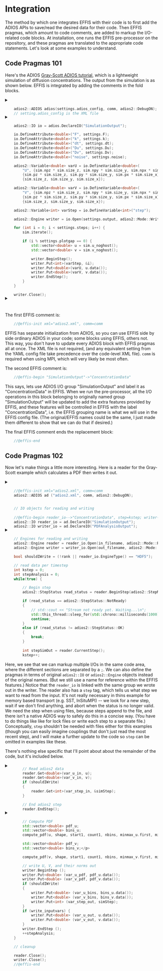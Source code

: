 # Integration

The method by which one integrates EFFIS with their code is to first add the ADIOS APIs to save/read the desired data for their code. 
Then EFFIS pragmas, which amount to code comments, are added to markup the I/O-related code blocks.
At installation, one runs the EFFIS pre-processor on the repository, and these pragmas are translated to the appropriate code statements.
Let's look at some examples to understand.


## Code Pragmas 101

Here's the ADIOS [Gray-Scott ADIOS tutorial](https://github.com/suchyta1/adiosvm/tree/cpp/Tutorial/gray-scott),
which is a lightweight simulation of diffusion concentrations.
The output from the simulation is as shown below. EFFIS is integrated by adding the comments in the fold blocks.


<details><summary></summary>
<p style="margin-bottom:-0.5cm;">

```cpp
	//@effis-init xml="adios2.xml", comm=comm
```

</p>
<p style="margin-bottom:-1.2cm;"></p>
</details>

```cpp
    adios2::ADIOS adios(settings.adios_config, comm, adios2::DebugON);
	// setting.adios_config is the XML file
```


<p style="margin-bottom:-0.5cm;"></p>


<details><summary></summary>
<p style="margin-bottom:-0.5cm;">

```cpp
	//@effis-begin "SimulationOutput"->"ConcentrationData"
```

</p>
<p style="margin-bottom:-1.2cm;"></p>
</details>

```cpp
    adios2::IO io = adios.DeclareIO("SimulationOutput");

    io.DefineAttribute<double>("F", settings.F);
    io.DefineAttribute<double>("k", settings.k);
    io.DefineAttribute<double>("dt", settings.dt);
    io.DefineAttribute<double>("Du", settings.Du);
    io.DefineAttribute<double>("Dv", settings.Dv);
    io.DefineAttribute<double>("noise", settings.noise);

    adios2::Variable<double> varU = io.DefineVariable<double>(
        "U", {sim.npz * sim.size_z, sim.npy * sim.size_y, sim.npx * sim.size_x},
        {sim.pz * sim.size_z, sim.py * sim.size_y, sim.px * sim.size_x},
        {sim.size_z, sim.size_y, sim.size_x});

    adios2::Variable<double> varV = io.DefineVariable<double>(
        "V", {sim.npz * sim.size_z, sim.npy * sim.size_y, sim.npx * sim.size_x},
        {sim.pz * sim.size_z, sim.py * sim.size_y, sim.px * sim.size_x},
        {sim.size_z, sim.size_y, sim.size_x});

    adios2::Variable<int> varStep = io.DefineVariable<int>("step");

    adios2::Engine writer = io.Open(settings.output, adios2::Mode::Write);

    for (int i = 0; i < settings.steps; i++) {
        sim.iterate();

        if (i % settings.plotgap == 0) {
            std::vector<double> u = sim.u_noghost();
            std::vector<double> v = sim.v_noghost();

            writer.BeginStep();
            writer.Put<int>(varStep, &i);
            writer.Put<double>(varU, u.data());
            writer.Put<double>(varV, v.data());
            writer.EndStep();
        }
    }

    writer.Close();
```


<p style="margin-bottom:-0.5cm;"></p>


<details><summary></summary>
<p style="margin-bottom:-1.0cm;">

```cpp
	//@effis-end
```

</p>
</details>



<p style="margin-bottom:1.0cm;"></p>

The first EFFIS comment is:

```cpp
	//@effis-init xml="adios2.xml", comm=comm
```

EFFIS has separate initialization from ADIOS, so you can use EFFIS side by side ordinary ADIOS in your code; some blocks using EFFIS, others not.
This way, you don't have to update every ADIOS block with EFFIS pragmas all at once.
The XML file is not required, (and any equivalent setting from the YAML config file take precedence over the code-level XML file).
`comm` is required when using MPI, which will very likely be most often.


The second EFFIS comment is:

```cpp
	//@effis-begin "SimulationOutput"->"ConcentrationData"
```

This says, lets use ADIOS I/O group "SimulationOutput" and label it as "ConcentrationData" in EFFIS. 
When we run the pre-processor, all the I/O operations in this block belonging to originally named group "SimulationOutput"
will be updated to add the extra features provided by EFFIS, and these features will be controlled in EFFIS with the label "ConcentrationData",
i.e. the EFFIS grouping name is what we will use in the EFFIS config file.
(The original/EFFIS names could be the same, I just made them different to show that we can do that if desired.)

The final EFFIS comment ends the replacement block:

```cpp
	//@effis-end
```


## Code Pragmas 102

Now let's make things a little more interesting. Here is a reader for the Gray-Scott example which calculates a PDF then writes it out.



<details><summary></summary>
<p style="margin-bottom:-0.5cm;">

``` cpp
    // adios2 variable declarations
    adios2::Variable<double> var_u_in, var_v_in;
    adios2::Variable<int> var_step_in;
    adios2::Variable<double> var_u_pdf, var_v_pdf;
    adios2::Variable<double> var_u_bins, var_v_bins;
    adios2::Variable<int> var_step_out;
    adios2::Variable<double> var_u_out, var_v_out;
```

</p>
<p style="margin-bottom:-0.5cm;"></p>
</details>



``` cpp
	//@effis-init xml="adios2.xml", comm=comm
    adios2::ADIOS ad ("adios2.xml", comm, adios2::DebugON);


    // IO objects for reading and writing
	
	//@effis-begin reader_io-->"ConcentrationData", step=kstep; writer--->"PDFData"
    adios2::IO reader_io = ad.DeclareIO("SimulationOutput");
    adios2::IO writer_io = ad.DeclareIO("PDFAnalysisOutput");
```

<p style="margin-bottom:-0.5cm;"></p>

<details><summary></summary>
<p style="margin-bottom:-0.0cm;">

```cpp
    if (!rank) 
    {
        std::cout << "PDF analysis reads from Simulation using engine type:  " << reader_io.EngineType() << std::endl;
        std::cout << "PDF analysis writes using engine type:                 " << writer_io.EngineType() << std::endl;
    }
```

</p>
<p style="margin-bottom:-0.5cm;"></p>
</details>


```cpp
    // Engines for reading and writing
    adios2::Engine reader = reader_io.Open(in_filename, adios2::Mode::Read, comm);
    adios2::Engine writer = writer_io.Open(out_filename, adios2::Mode::Write, comm);

    bool shouldIWrite = (!rank || reader_io.EngineType() == "HDF5");

    // read data per timestep
	int kstep = 0;
    int stepAnalysis = 0;
    while(true) {

        // Begin step
        adios2::StepStatus read_status = reader.BeginStep(adios2::StepMode::NextAvailable, 10.0f);

        if (read_status == adios2::StepStatus::NotReady)
        {
            // std::cout << "Stream not ready yet. Waiting...\n";
            std::this_thread::sleep_for(std::chrono::milliseconds(1000));
            continue;
        }
        else if (read_status != adios2::StepStatus::OK)
        {
            break;
        }
 
        int stepSimOut = reader.CurrentStep();
		kstep++;
```

Here, we see that we can markup multiple I/Os in the same code area, where the different sections are separated by a `;`.
We can also define the pragmas in terms of original `adios2::IO` or `adios2::Engine` objects instead of the original names.
(But we still use a name for reference within the EFFIS features.)
Notice that the `reader_io` is linked with the same group we wrote out in the writer.
The reader also has a `step` tag, which tells us what step we want to read from the input.
It's not really necessary in thins example for memory based transport (e.g. SST, InSituMPI) -- we look for a new step, wait if we don't find anything,
and abort when the status is no longer valid. We need the step when using files, because steps append to the file,
and there isn't a native ADIOS way to safely do this in a concise way. (You have to do things like like for lock files or write each step to a separate file.)
Conceptually, `step` shouldn't be needed with files either for this examples (though you can easily imagine couplings that don't just read the most recent step),
and I will make a further update to the code so `step` can be omitted in examples like these.

There's nothing else specific that I'll point about about the remainder of the code, but it's included below.

<details><summary></summary>
<p style="margin-bottom:-0.5cm;">

```cpp
        // Inquire variable and set the selection at the first step only
        // This assumes that the variable dimensions do not change across timesteps

        // Inquire variable
        var_u_in = reader_io.InquireVariable<double>("U");
        var_v_in = reader_io.InquireVariable<double>("V");
        var_step_in = reader_io.InquireVariable<int>("step");

        

        std::pair<double, double> minmax_u =  var_u_in.MinMax();
        std::pair<double, double> minmax_v =  var_v_in.MinMax();

        shape = var_u_in.Shape();

        // Calculate global and local sizes of U and V
        u_global_size = shape[0] * shape[1] * shape[2];
        u_local_size  = u_global_size/comm_size;
        v_global_size = shape[0] * shape[1] * shape[2];
        v_local_size  = v_global_size/comm_size;

        size_t count1 = shape[0]/comm_size;
        size_t start1 = count1 * rank;
        if (rank == comm_size-1) {
            // last process need to read all the rest of slices
            count1 = shape[0] - count1 * (comm_size - 1);
        }

        /*std::cout << "  rank " << rank << " slice start={" <<  start1 
            << ",0,0} count={" << count1  << "," << shape[1] << "," << shape[2]
            << "}" << std::endl;*/

        // Set selection
        var_u_in.SetSelection(adios2::Box<adios2::Dims>(
                    {start1,0,0},
                    {count1, shape[1], shape[2]}));
        var_v_in.SetSelection(adios2::Box<adios2::Dims>(
                    {start1,0,0},
                    {count1, shape[1], shape[2]}));

        // Declare variables to output
        if (firstStep) {
            var_u_pdf = writer_io.DefineVariable<double> ("U/pdf",
                    { shape[0], nbins },
                    { start1, 0 },
                    { count1, nbins } );
            var_v_pdf = writer_io.DefineVariable<double> ("V/pdf",
                    { shape[0], nbins },
                    { start1, 0},
                    { count1, nbins } );

            if (shouldIWrite)
            {
                var_u_bins = writer_io.DefineVariable<double> ("U/bins",
                        { nbins }, { 0 }, { nbins } );
                var_v_bins = writer_io.DefineVariable<double> ("V/bins",
                        { nbins }, { 0 }, { nbins } );
                var_step_out = writer_io.DefineVariable<int> ("step");
            }


            if ( write_inputvars) {
                var_u_out = writer_io.DefineVariable<double> ("U",
                        { shape[0], shape[1], shape[2] },
                        { start1, 0, 0 },
                        { count1, shape[1], shape[2] } );
                var_v_out = writer_io.DefineVariable<double> ("V",
                        { shape[0], shape[1], shape[2] },
                        { start1, 0, 0 },
                        { count1, shape[1], shape[2] } );

            }
            firstStep = false;
        }
```

</p>
<p style="margin-bottom:-0.5cm;"></p>
</details>


<p style="margin-bottom:-0.5cm;"></p>


``` cpp
        // Read adios2 data
        reader.Get<double>(var_u_in, u);
        reader.Get<double>(var_v_in, v);
        if (shouldIWrite)
        {
            reader.Get<int>(var_step_in, &simStep);
        }

        // End adios2 step
        reader.EndStep();
```


<p style="margin-bottom:-0.5cm;"></p>



<details><summary></summary>
<p style="margin-bottom:-0.5cm;">

```

        if (!rank)
        {
            std::cout << "PDF Analysis step " << stepAnalysis
                << " processing sim output step "
                << stepSimOut << " sim compute step " << simStep << std::endl;
        }


        // HDF5 engine does not provide min/max. Let's calculate it
        if (reader_io.EngineType() == "HDF5")
        {
            auto mmu = std::minmax_element(u.begin(), u.end());
            minmax_u = std::make_pair(*mmu.first, *mmu.second);
            auto mmv = std::minmax_element(v.begin(), v.end());
            minmax_v = std::make_pair(*mmv.first, *mmv.second);
        }
```

</p>
<p style="margin-bottom:-0.5cm;"></p>
</details>




``` cpp
        // Compute PDF
        std::vector<double> pdf_u;
        std::vector<double> bins_u;
        compute_pdf(u, shape, start1, count1, nbins, minmax_u.first, minmax_u.second, pdf_u, bins_u);

        std::vector<double> pdf_v;
        std::vector<double> bins_v;</p>

        compute_pdf(v, shape, start1, count1, nbins, minmax_v.first, minmax_v.second, pdf_v, bins_v);

        // write U, V, and their norms out
        writer.BeginStep ();
        writer.Put<double> (var_u_pdf, pdf_u.data());
        writer.Put<double> (var_v_pdf, pdf_v.data());
        if (shouldIWrite)
        {
            writer.Put<double> (var_u_bins, bins_u.data());
            writer.Put<double> (var_v_bins, bins_v.data());
            writer.Put<int> (var_step_out, simStep);
        }
        if (write_inputvars) {
            writer.Put<double> (var_u_out, u.data());
            writer.Put<double> (var_v_out, v.data());
        }
        writer.EndStep ();
        ++stepAnalysis;
    }

    // cleanup

    reader.Close();
    writer.Close();
	//@effis-end
```
